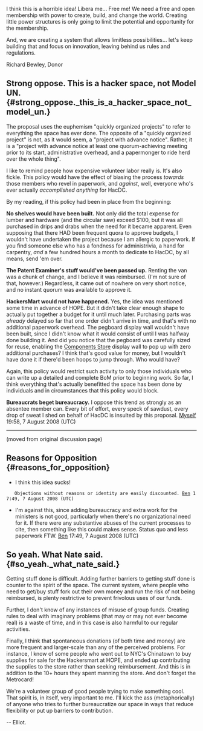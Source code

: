 I think this is a horrible idea! Libera me... Free me! We need a free
and open membership with power to create, build, and change the world.
Creating little power structures is only going to limit the potential
and opportunity for the membership.

And, we are creating a system that allows limitless possibilities...
let's keep building that and focus on innovation, leaving behind us
rules and regulations.

Richard Bewley, Donor

## Strong oppose. This is a hacker space, not Model UN. {#strong_oppose._this_is_a_hacker_space_not_model_un.}

The proposal uses the euphemism "quickly organized projects" to refer to
everything the space has ever done. The opposite of a "quickly organized
project" is not, as it would seem, a "project with advance notice".
Rather, it is a "project with advance notice at least one
quorum-achieving meeting prior to its start, administrative overhead,
and a papermonger to ride herd over the whole thing".

I like to remind people how expensive volunteer labor really is. It's
also fickle. This policy would have the effect of biasing the process
*towards* those members who revel in paperwork, and *against*, well,
everyone who's ever actually *accomplished anything* for HacDC.

By my reading, if this policy had been in place from the beginning:

**No shelves would have been built.** Not only did the total expense for
lumber and hardware (and the circular saw) exceed \$100, but it was all
purchased in drips and drabs when the need for it became apparent. Even
supposing that there HAD been frequent quora to approve budgets, I
wouldn't have undertaken the project because I am allergic to paperwork.
If you find someone else who has a fondness for administrivia, a hand
for carpentry, *and* a few hundred hours a month to dedicate to HacDC,
by all means, send 'em over.

**The Patent Examiner's stuff would've been passed up.** Renting the van
was a chunk of change, and I believe it was reimbursed. (I'm not sure of
that, however.) Regardless, it came out of nowhere on very short notice,
and no instant quorum was available to approve it.

**HackersMart would not have happened.** Yes, the idea was mentioned
some time in advance of HOPE. But it didn't take clear enough shape to
actually put together a budget for it until much later. Purchasing parts
was *already* delayed so far that one order didn't arrive in time, and
that's with no additional paperwork overhead. The pegboard display wall
wouldn't have been built, since I didn't know what it would consist of
until I was halfway done building it. And did you notice that the
pegboard was carefully sized for reuse, enabling the [Components
Store](Components_Store) display wall to pop up with zero
additional purchases? I think that's good value for money, but I
wouldn't have done it if there'd been hoops to jump through. Who would
have?

Again, this policy would restrict such activity to only those
individuals who can write up a detailed and complete BoM prior to
beginning work. So far, I think everything that's actually benefitted
the space has been done by individuals and in circumstances that this
policy would block.

**Bureaucrats beget bureaucracy.** I oppose this trend as strongly as an
absentee member can. Every bit of effort, every speck of sawdust, every
drop of sweat I shed on behalf of HacDC is insulted by this proposal.
[Myself](User:Myself) 19:58, 7 August 2008 (UTC)

------------------------------------------------------------------------

(moved from original discussion page)

## Reasons for Opposition {#reasons_for_opposition}

-   I think this idea sucks!

`   Objections without reasons or identity are easily discounted. `[`Ben`](User:Ben)` 17:49, 7 August 2008 (UTC)`

-   I'm against this, since adding bureaucracy and extra work for the
    ministers is not good, particularly when there's no organizational
    need for it. If there were any substantive abuses of the current
    processes to cite, then something like this could makes sense.
    Status quo and less paperwork FTW. [Ben](User:Ben) 17:49,
    7 August 2008 (UTC)

## So yeah. What Nate said. {#so_yeah._what_nate_said.}

Getting stuff done is difficult. Adding further barriers to getting
stuff done is counter to the spirit of the space. The current system,
where people who need to get/buy stuff fork out their own money and run
the risk of not being reimbursed, is plenty restrictive to prevent
frivolous uses of our funds.

Further, I don't know of any instances of misuse of group funds.
Creating rules to deal with imaginary problems (that may or may not ever
become real) is a waste of time, and in this case is also harmful to our
regular activities.

Finally, I think that spontaneous donations (of both time and money) are
more frequent and larger-scale than any of the perceived problems. For
instance, I know of some people who went out to NYC's Chinatown to buy
supplies for sale for the Hackersmart at HOPE, and ended up contributing
the supplies to the store rather than seeking reimbursement. And this is
in addition to the 10+ hours they spent manning the store. And don't
forget the Metrocard!

We're a volunteer group of good people trying to make something cool.
That spirit is, in itself, very important to me. I'll kick the ass
(metaphorically) of anyone who tries to further bureaucratize our space
in ways that reduce flexibility or put up barriers to contribution.

-- Elliot.
